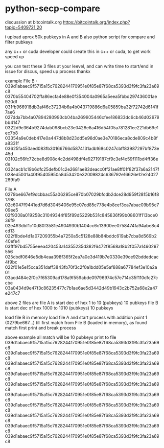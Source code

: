 # python-secp-compare
discussion at bitcointalk.org
https://bitcointalk.org/index.php?topic=5409721.20

i upload aprox 50k pubkeys in A and B
also python script for compare and filter pubkeys

any c++ or cuda developer could create this in c++ or cuda, to get work speed up

you can test these 3 files at your leevel, and can write time to start/end in issue 
for discus, speed up process
thankx





example
File B :
039d1abaec9f5715a15c7628244170951e0f85e87f68ca5393d3f9fc3fa23a69c8
0370b55404702ffa86ecfa4e88e0f354004a0965a5eea5fbbd297436001ae920df
031fb966918db3af46c37234b6a4b043719886d6a05859ba32f72742d6141f7ae6
027dda7bb4a07894280993cb04ba269905446cfee186833dc6cb46d02979bb4147
0322d9e364b9274dab098bcb23e0428e8a416d54f05a781281ee221db69e1ec7b8
03354a9e0deb417e0a447d8b8d23dd5e98d0ae3e70186eca8cde809c4b8fa8331f
03625fa450aed083fb30166766d5874131adb168c0247cbff83987297bf873e45d
03102c56fc72cbe8d908c4c2dd498df4e92719187cf9c3ef4c59f111bd4ff36ede
0324acb1c19b6dfc25defb01c2e2681ae82deacc0ff21ae8ff01f82f37a6a2147f
028ed5001a40f95405950a8d53420e32009824c636792e16626e12e24027269fa9

File A
0279be667ef9dcbbac55a06295ce870b07029bfcdb2dce28d959f2815b16f81798
02c6047f9441ed7d6d3045406e95c07cd85c778e4b8cef3ca7abac09b95c709ee5
02f9308a019258c31049344f85f89d5229b531c845836f99b08601f113bce036f9
02e493dbf1c10d80f3581e4904930b1404cc6c13900ee0758474fa94abe8c4cd13
022f8bde4d1a07209355b4a7250a5c5128e88b84bddc619ab7cba8d569b240efe4
03fff97bd5755eeea420453a14355235d382f6472f8568a18b2f057a1460297556
025cbdf0646e5db4eaa398f365f2ea7a0e3d419b7e0330e39ce92bddedcac4f9bc
022f01e5e15cca351daff3843fb70f3c2f0a1bdd05e5af888a67784ef3e10a2a01
03acd484e2f0c7f65309ad178a9f559abde09796974c57e714c35f110dfc27ccbe
03a0434d9e47f3c86235477c7b1ae6ae5d3442d49b1943c2b752a68e2a47e247c7

above 2 files are
file A is start dec of hex 1 to 10 (pubkeys) 10 pubkeys
file B is start dec of hex 1000 to 1010 (pubkeys) 10 pubkeys

load file B in memory
load file A and start process with addition point 1 (0279be667...) till first match from File B (loaded in memory), as found match first print and break process

above example all match will be 10 pubkeys print to file
039d1abaec9f5715a15c7628244170951e0f85e87f68ca5393d3f9fc3fa23a69c8
039d1abaec9f5715a15c7628244170951e0f85e87f68ca5393d3f9fc3fa23a69c8
039d1abaec9f5715a15c7628244170951e0f85e87f68ca5393d3f9fc3fa23a69c8
039d1abaec9f5715a15c7628244170951e0f85e87f68ca5393d3f9fc3fa23a69c8
039d1abaec9f5715a15c7628244170951e0f85e87f68ca5393d3f9fc3fa23a69c8
039d1abaec9f5715a15c7628244170951e0f85e87f68ca5393d3f9fc3fa23a69c8
039d1abaec9f5715a15c7628244170951e0f85e87f68ca5393d3f9fc3fa23a69c8
039d1abaec9f5715a15c7628244170951e0f85e87f68ca5393d3f9fc3fa23a69c8
039d1abaec9f5715a15c7628244170951e0f85e87f68ca5393d3f9fc3fa23a69c8
039d1abaec9f5715a15c7628244170951e0f85e87f68ca5393d3f9fc3fa23a69c8
